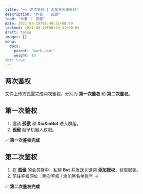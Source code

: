 ```yaml
---
title: "一、两次鉴权 | 添加黑名单账号"
description: "作者 ｜ 孤傲"
lead: "作者 ｜ 孤傲"
date: 2021-08-19T08:49:31+00:00
lastmod: 2021-08-19T08:49:31+00:00
draft: false
images: []
menu:
  docs:
    parent: "mark_user"
    weight: 10
toc: true
---
```


## 两次鉴权

文件上传方式需完成两次鉴权，分别为 **第一次鉴权** 和 **第二次鉴权**。

## 第一次鉴权

1. 邀请 **孤傲** 和 **XiuXinBot** 进入群组。
2. **孤傲** 赋予机器人权限。

✅ **第一次鉴权完成**

## 第二次鉴权

1. 在 **孤傲** 的会员群中，私聊 **Bot** 并发送关键词 **添加授权**，获取密钥。
2. 前往鉴权网址：[两次鉴权 | 添加黑名单账号 →](https://skin.gushao.club/docs/mark_user/Authentication/)

✅ **第二次鉴权完成**
